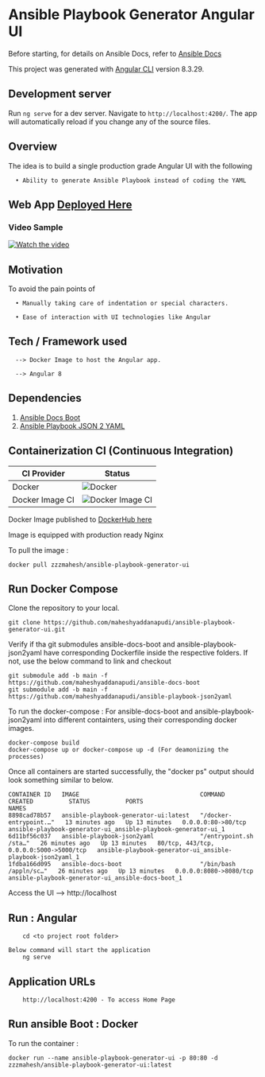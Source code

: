 # Ansible Playbook Generator Angular UI

Before starting, for details on Ansible Docs, refer to [Ansible Docs](https://docs.ansible.com/ansible/2.8/modules/modules_by_category.html)

This project was generated with [Angular CLI](https://github.com/angular/angular-cli) version 8.3.29.

## Development server

Run `ng serve` for a dev server. Navigate to `http://localhost:4200/`. The app will automatically reload if you change any of the source files.

## Overview

The idea is to build a single production grade Angular UI with the following

      • Ability to generate Ansible Playbook instead of coding the YAML

## Web App [Deployed Here](http://www.ansiplaygen.xyz/)

### Video Sample

[![Watch the video](https://img.youtube.com/vi/yR0x0XGLcFo/maxresdefault.jpg)](https://youtu.be/yR0x0XGLcFo)

## Motivation

To avoid the pain points of

      • Manually taking care of indentation or special characters.
      
      • Ease of interaction with UI technologies like Angular

## Tech / Framework used

      --> Docker Image to host the Angular app. 
	  			
      --> Angular 8

## Dependencies

1) [Ansible Docs Boot](https://github.com/maheshyaddanapudi/ansible-docs-boot) 
2) [Ansible Playbook JSON 2 YAML](https://github.com/maheshyaddanapudi/ansible-playbook-json2yaml) 

## Containerization CI (Continuous Integration)

| CI Provider | Status          |
| ------- | ------------------ |
| Docker   | ![Docker](https://github.com/maheshyaddanapudi/ansible-playbook-generator-ui/workflows/Docker/badge.svg?branch=main) |
| Docker Image CI   | ![Docker Image CI](https://github.com/maheshyaddanapudi/ansible-playbook-generator-ui/workflows/Docker%20Image%20CI/badge.svg?branch=main) |

Docker Image published to <a href="https://hub.docker.com/repository/docker/zzzmahesh/ansible-playbook-generator-ui" target="_blank">DockerHub here</a>

Image is equipped with production ready Nginx

To pull the image :

	docker pull zzzmahesh/ansible-playbook-generator-ui

## Run Docker Compose

Clone the repository to your local.

    git clone https://github.com/maheshyaddanapudi/ansible-playbook-generator-ui.git

Verify if tha git submodules ansible-docs-boot and ansible-playbook-json2yaml have corresponding Dockerfile inside the respective folders.
If not, use the below command to link and checkout

    git submodule add -b main -f https://github.com/maheshyaddanapudi/ansible-docs-boot
    git submodule add -b main -f https://github.com/maheshyaddanapudi/ansible-playbook-json2yaml

To run the docker-compose : For ansible-docs-boot and ansible-playbook-json2yaml into different containters, using their corresponding docker images.

    docker-compose build
    docker-compose up or docker-compose up -d (For deamonizing the processes)

Once all containers are started successfully, the "docker ps" output should look something similar to below.

    CONTAINER ID   IMAGE                                  COMMAND                  CREATED          STATUS          PORTS                                     NAMES
    8898cad78b57   ansible-playbook-generator-ui:latest   "/docker-entrypoint.…"   13 minutes ago   Up 13 minutes   0.0.0.0:80->80/tcp                        ansible-playbook-generator-ui_ansible-playbook-generator-ui_1
    6d11bf56c037   ansible-playbook-json2yaml             "/entrypoint.sh /sta…"   26 minutes ago   Up 13 minutes   80/tcp, 443/tcp, 0.0.0.0:5000->5000/tcp   ansible-playbook-generator-ui_ansible-playbook-json2yaml_1
    1fdba166d095   ansible-docs-boot                      "/bin/bash /appln/sc…"   26 minutes ago   Up 13 minutes   0.0.0.0:8080->8080/tcp                    ansible-playbook-generator-ui_ansible-docs-boot_1

Access the UI --> http://localhost

## Run : Angular

		cd <to project root folder>
		
	Below command will start the application
		ng serve

## Application URLs

		http://localhost:4200 - To access Home Page

## Run ansible Boot : Docker

To run the container :

    docker run --name ansible-playbook-generator-ui -p 80:80 -d zzzmahesh/ansible-playbook-generator-ui:latest
    
